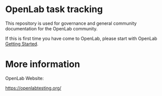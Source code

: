 # OpenLab task tracking
This repository is used for governance and general community documentation for
the OpenLab community.

If this is first time you have come to OpenLab, please start with OpenLab
[Getting Started](https://docs.openlabtesting.org/publications/).

# More information
OpenLab Website:

https://openlabtesting.org/

